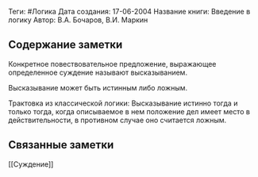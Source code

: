 Теги: #Логика
Дата создания: 17-06-2004
Название книги: Введение в логику
Автор: В.А. Бочаров, В.И. Маркин
## Содержание заметки
Конкретное повествовательное предложение, выражающее определенное суждение называют высказыванием.

Высказывание может быть истинным либо ложным.

Трактовка из классической логики:
Высказывание истинно тогда и только тогда, когда описываемое в нем положение дел имеет место в действительности, в противном случае оно считается ложным.
## Связанные заметки
[[Суждение]]